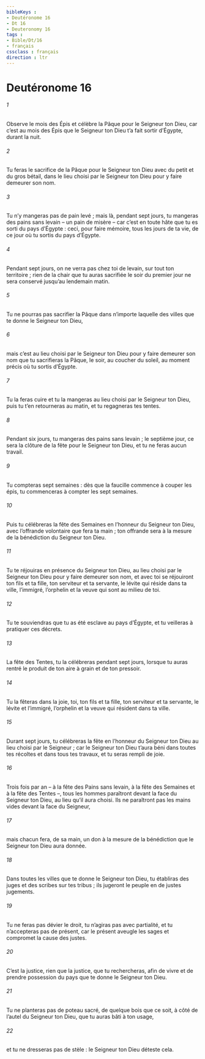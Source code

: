 ```yaml
---
bibleKeys : 
- Deutéronome 16
- Dt 16
- Deuteronomy 16
tags : 
- Bible/Dt/16
- français
cssclass : français
direction : ltr
---
```


# Deutéronome 16

###### 1
Observe le mois des Épis et célèbre la Pâque pour le Seigneur ton Dieu, car c’est au mois des Épis que le Seigneur ton Dieu t’a fait sortir d’Égypte, durant la nuit.
###### 2
Tu feras le sacrifice de la Pâque pour le Seigneur ton Dieu avec du petit et du gros bétail, dans le lieu choisi par le Seigneur ton Dieu pour y faire demeurer son nom.
###### 3
Tu n’y mangeras pas de pain levé ; mais là, pendant sept jours, tu mangeras des pains sans levain – un pain de misère – car c’est en toute hâte que tu es sorti du pays d’Égypte : ceci, pour faire mémoire, tous les jours de ta vie, de ce jour où tu sortis du pays d’Égypte.
###### 4
Pendant sept jours, on ne verra pas chez toi de levain, sur tout ton territoire ; rien de la chair que tu auras sacrifiée le soir du premier jour ne sera conservé jusqu’au lendemain matin.
###### 5
Tu ne pourras pas sacrifier la Pâque dans n’importe laquelle des villes que te donne le Seigneur ton Dieu,
###### 6
mais c’est au lieu choisi par le Seigneur ton Dieu pour y faire demeurer son nom que tu sacrifieras la Pâque, le soir, au coucher du soleil, au moment précis où tu sortis d’Égypte.
###### 7
Tu la feras cuire et tu la mangeras au lieu choisi par le Seigneur ton Dieu, puis tu t’en retourneras au matin, et tu regagneras tes tentes.
###### 8
Pendant six jours, tu mangeras des pains sans levain ; le septième jour, ce sera la clôture de la fête pour le Seigneur ton Dieu, et tu ne feras aucun travail.
###### 9
Tu compteras sept semaines : dès que la faucille commence à couper les épis, tu commenceras à compter les sept semaines.
###### 10
Puis tu célébreras la fête des Semaines en l’honneur du Seigneur ton Dieu, avec l’offrande volontaire que fera ta main ; ton offrande sera à la mesure de la bénédiction du Seigneur ton Dieu.
###### 11
Tu te réjouiras en présence du Seigneur ton Dieu, au lieu choisi par le Seigneur ton Dieu pour y faire demeurer son nom, et avec toi se réjouiront ton fils et ta fille, ton serviteur et ta servante, le lévite qui réside dans ta ville, l’immigré, l’orphelin et la veuve qui sont au milieu de toi.
###### 12
Tu te souviendras que tu as été esclave au pays d’Égypte, et tu veilleras à pratiquer ces décrets.
###### 13
La fête des Tentes, tu la célébreras pendant sept jours, lorsque tu auras rentré le produit de ton aire à grain et de ton pressoir.
###### 14
Tu la fêteras dans la joie, toi, ton fils et ta fille, ton serviteur et ta servante, le lévite et l’immigré, l’orphelin et la veuve qui résident dans ta ville.
###### 15
Durant sept jours, tu célébreras la fête en l’honneur du Seigneur ton Dieu au lieu choisi par le Seigneur ; car le Seigneur ton Dieu t’aura béni dans toutes tes récoltes et dans tous tes travaux, et tu seras rempli de joie.
###### 16
Trois fois par an – à la fête des Pains sans levain, à la fête des Semaines et à la fête des Tentes –, tous les hommes paraîtront devant la face du Seigneur ton Dieu, au lieu qu’il aura choisi. Ils ne paraîtront pas les mains vides devant la face du Seigneur,
###### 17
mais chacun fera, de sa main, un don à la mesure de la bénédiction que le Seigneur ton Dieu aura donnée.
###### 18
Dans toutes les villes que te donne le Seigneur ton Dieu, tu établiras des juges et des scribes sur tes tribus ; ils jugeront le peuple en de justes jugements.
###### 19
Tu ne feras pas dévier le droit, tu n’agiras pas avec partialité, et tu n’accepteras pas de présent, car le présent aveugle les sages et compromet la cause des justes.
###### 20
C’est la justice, rien que la justice, que tu rechercheras, afin de vivre et de prendre possession du pays que te donne le Seigneur ton Dieu.
###### 21
Tu ne planteras pas de poteau sacré, de quelque bois que ce soit, à côté de l’autel du Seigneur ton Dieu, que tu auras bâti à ton usage,
###### 22
et tu ne dresseras pas de stèle : le Seigneur ton Dieu déteste cela.
